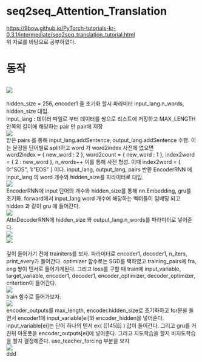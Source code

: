 # seq2seq_Attention_Translation
https://9bow.github.io/PyTorch-tutorials-kr-0.3.1/intermediate/seq2seq_translation_tutorial.html <br>
위 자료를 바탕으로 공부하였다.

# 동작
## <img src = https://user-images.githubusercontent.com/55969260/68080785-a1aa4580-fe45-11e9-91ba-1abf82e315ac.png>
hidden_size = 256, encoder1 을 초기화 할시 파라미터 input_lang.n_words, hidden_size 대입. <br>
input_lang : 데이터 파일로 부터 데이터를 쌍으로 리스트에 저장하고 MAX_LENGTH 안쪽의 길이에 해당하는 pair 만 pair에 저장 <br>
<img src = https://user-images.githubusercontent.com/55969260/68080826-62c8bf80-fe46-11e9-8d1a-89fbf2f94bd6.png> <br>
받은 pairs 를 통해 input_lang.addSentence, output_lang.addSentence 수행. 이는 문장을 단어별로 split하고 word 가 word2index 사전에 없으면<br> word2index = { new_word : 2 }, word2count = { new_word : 1 }, index2word = { 2 : new_word }, n_words++ 이를 통해 사전 형성.
이때 index2word = { 0:"SOS", 1:"EOS" } 이다.  input_lang, output_lang, pairs 반환 
EncoderRNN 에 input_lang 의 word 개수와 hidden_size를 파라미터로 대입. <br>
<img src = https://user-images.githubusercontent.com/55969260/68080885-e040ff80-fe47-11e9-8ae0-25e634fb3d79.png> <br>
EncoderRNN에  input 단어의 개수와 hidden_size를 통해 nn.Embedding, gru를 초기화. forward에서 input_lang word 개수에 해당하는 벡터들이 임베딩 되고 hidden 과 같이 gru 에 들어간다. <br>
<img src = https://user-images.githubusercontent.com/55969260/68080987-bc7eb900-fe49-11e9-9681-ab983bbe09d0.png> <br>
AttnDecoderRNN에 hidden_size 와 output_lang.n_words를 파라미터로 넣어준다. <br>
<img src = https://user-images.githubusercontent.com/55969260/68081005-11baca80-fe4a-11e9-8e72-8eafe6dd265d.png> <br>
<img src = https://user-images.githubusercontent.com/55969260/68081021-6100fb00-fe4a-11e9-8a73-c4a7d46016c2.png> <br>
<br>
깊이 들어가기 전에 trainiters를 보자. 파라미터로 encoder1, decoder1, n_iters, print_every가 들어간다. optimizer 함수로는 SGD를 택하였고 
training_pairs에 fra, eng 쌍이 텐서로 들어가게된다. 그리고 loss를 구할 때 train에 input_variable, target_variable, encoder1, decoder1, encoder_optimizer, decoder_optimizer, critertion이 들어간다. <br>
<img src = https://user-images.githubusercontent.com/55969260/68101394-ccad9b80-ff10-11e9-8b68-31d0f4c5d833.png> <br>
train 함수로 들어가보자. <br>
<img src = https://user-images.githubusercontent.com/55969260/68101445-ff579400-ff10-11e9-93a3-2fabe5959427.png> <br>
encoder_outputs를 max_length, encoder.hidden_size로 초기화하고 for문을 돌면서 encoder1에 input_variable[ei]와 encoder_hidden을 넣어준다. input_variable[ei]는 단어 하나의 텐서 ex( [[145]]] ) 값이 들어간다. 그리고 gru를 거친뒤 아웃풋을 encoder_outputs[ei]에 넣어준다. 그리고 지도학습을 할지 비지도학습을 할지 결정해준다. use_teacher_forcing 부분을 보자 <br>
<img src = https://user-images.githubusercontent.com/55969260/68101605-ccfa6680-ff11-11e9-82a0-552144e0d6be.png> <br>
ddd
